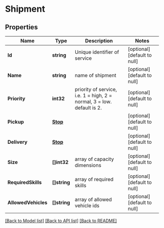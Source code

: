 # Shipment

## Properties
Name | Type | Description | Notes
------------ | ------------- | ------------- | -------------
**Id** | **string** | Unique identifier of service | [optional] [default to null]
**Name** | **string** | name of shipment | [optional] [default to null]
**Priority** | **int32** | priority of service, i.e. 1 &#x3D; high, 2 &#x3D; normal, 3 &#x3D; low. default is 2. | [optional] [default to null]
**Pickup** | [**Stop**](Stop.md) |  | [optional] [default to null]
**Delivery** | [**Stop**](Stop.md) |  | [optional] [default to null]
**Size** | **[]int32** | array of capacity dimensions | [optional] [default to null]
**RequiredSkills** | **[]string** | array of required skills | [optional] [default to null]
**AllowedVehicles** | **[]string** | array of allowed vehicle ids | [optional] [default to null]

[[Back to Model list]](../README.md#documentation-for-models) [[Back to API list]](../README.md#documentation-for-api-endpoints) [[Back to README]](../README.md)


